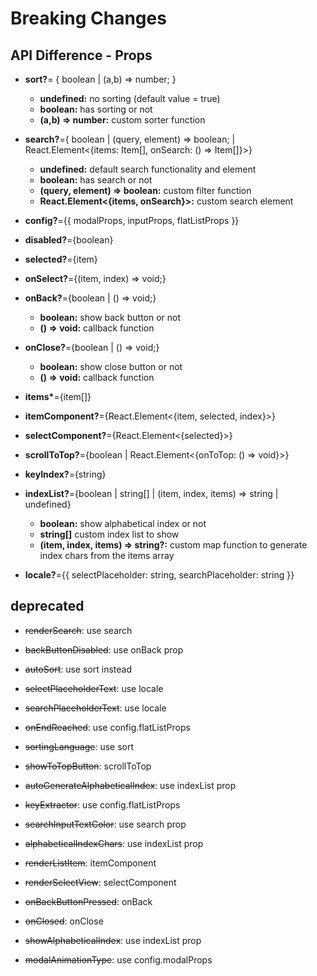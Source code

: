 # Breaking Changes

## API Difference - Props

-   **sort?**= { boolean | (a,b) => number; }

    -   **undefined:** no sorting (default value = true)
    -   **boolean:** has sorting or not
    -   **(a,b) => number:** custom sorter function

-   **search?**={ boolean | (query, element) => boolean; | React.Element<{items: Item[], onSearch: () => Item[]}>}

    -   **undefined:** default search functionality and element
    -   **boolean:** has search or not
    -   **(query, element) => boolean:** custom filter function
    -   **React.Element<{items, onSearch}>:** custom search element

-   **config?**={{ modalProps, inputProps, flatListProps }}

-   **disabled?**={boolean}

-   **selected?**={item}

-   **onSelect?**={(item, index) => void;}

-   **onBack?**={boolean | () => void;}

    -   **boolean:** show back button or not
    -   **() => void:** callback function

-   **onClose?**={boolean | () => void;}

    -   **boolean:** show close button or not
    -   **() => void:** callback function

-   **items\***={item[]}

-   **itemComponent?**={React.Element<{item, selected, index}>}

-   **selectComponent?**={React.Element<{selected}>}

-   **scrollToTop?**={boolean | React.Element<{onToTop: () => void}>}

-   **keyIndex?**={string}

-   **indexList?**={boolean | string[] | (item, index, items) => string | undefined}

    -   **boolean:** show alphabetical index or not
    -   **string[]** custom index list to show
    -   **(item, index, items) => string?:** custom map function to generate index chars from the items array

-   **locale?**={{ selectPlaceholder: string, searchPlaceholder: string }}

## deprecated

-   ~~renderSearch~~: use search

-   ~~backButtonDisabled~~: use onBack prop

-   ~~autoSort~~: use sort instead

-   ~~selectPlaceholderText~~: use locale

-   ~~searchPlaceholderText~~: use locale

-   ~~onEndReached~~: use config.flatListProps

-   ~~sortingLanguage~~: use sort

-   ~~showToTopButton~~: scrollToTop

-   ~~autoGenerateAlphabeticalIndex~~: use indexList prop

-   ~~keyExtractor~~: use config.flatListProps

-   ~~searchInputTextColor~~: use search prop

-   ~~alphabeticalIndexChars~~: use indexList prop

-   ~~renderListItem~~: itemComponent

-   ~~renderSelectView~~: selectComponent

-   ~~onBackButtonPressed~~: onBack

-   ~~onClosed~~: onClose

-   ~~showAlphabeticalIndex~~: use indexList prop

-   ~~modalAnimationType~~: use config.modalProps

